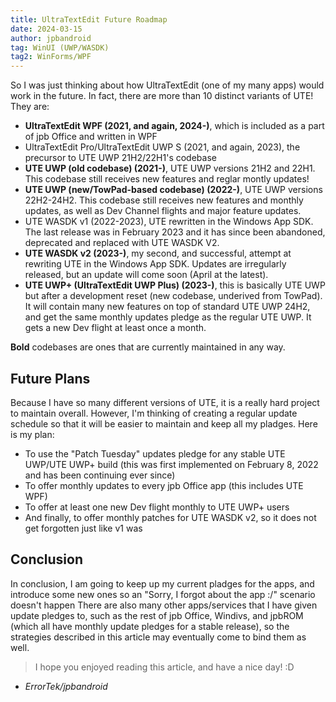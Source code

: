 ```yaml
---
title: UltraTextEdit Future Roadmap
date: 2024-03-15
author: jpbandroid
tag: WinUI (UWP/WASDK)
tag2: WinForms/WPF
---
```


So I was just thinking about how UltraTextEdit (one of my many apps) would work in the future. In fact, there are more than 10 distinct variants of UTE!
They are:
- **UltraTextEdit WPF (2021, and again, 2024-)**, which is included as a part of jpb Office and written in WPF
- UltraTextEdit Pro/UltraTextEdit UWP S (2021, and again, 2023), the precursor to UTE UWP 21H2/22H1's codebase
- **UTE UWP (old codebase) (2021-)**, UTE UWP versions 21H2 and 22H1. This codebase still receives new features and reglar montly updates!
- **UTE UWP (new/TowPad-based codebase) (2022-)**, UTE UWP versions 22H2-24H2. This codebase still receives new features and monthly updates, as well as Dev Channel flights and major feature updates.
- UTE WASDK v1 (2022-2023), UTE rewritten in the Windows App SDK. The last release was in February 2023 and it has since been abandoned, deprecated and replaced with UTE WASDK V2.
- **UTE WASDK v2 (2023-)**, my second, and successful, attempt at rewriting UTE in the Windows App SDK. Updates are irregularly released, but an update will come soon (April at the latest).
- **UTE UWP+ (UltraTextEdit UWP Plus) (2023-)**, this is basically UTE UWP but after a development reset (new codebase, underived from TowPad). It will contain many new features on top of standard UTE UWP 24H2, and get the same monthly updates pledge as the regular UTE UWP. It gets a new Dev flight at least once a month.

**Bold** codebases are ones that are currently maintained in any way.

## Future Plans
Because I have so many different versions of UTE, it is a really hard project to maintain overall. However, I'm thinking of creating a regular update schedule so that it will be easier to maintain and keep all my pladges.
Here is my plan:
- To use the "Patch Tuesday" updates pledge for any stable UTE UWP/UTE UWP+ build (this was first implemented on February 8, 2022 and has been continuing ever since)
- To offer monthly updates to every jpb Office app (this includes UTE WPF)
- To offer at least one new Dev flight monthly to UTE UWP+ users
- And finally, to offer monthly patches for UTE WASDK v2, so it does not get forgotten just like v1 was

## Conclusion
In conclusion, I am going to keep up my current pladges for the apps, and introduce some new ones so an "Sorry, I forgot about the app :/" scenario doesn't happen
There are also many other apps/services that I have given update pledges to, such as the rest of jpb Office, Windivs, and jpbROM (which all have monthly update pledges for a stable release), so the strategies described in this article may eventually come to bind them as well.

> I hope you enjoyed reading this article, and have a nice day! :D
- *ErrorTek/jpbandroid*